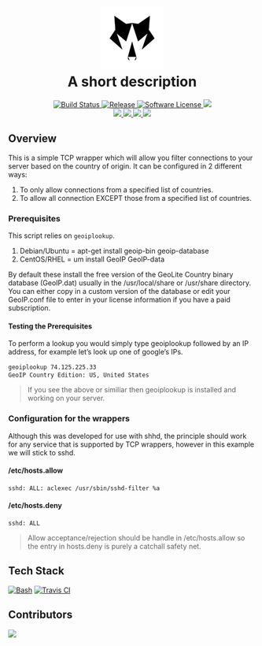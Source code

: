 <h1 align="center">
        <a href="https://github.com/TGWolf">
                <img src="https://github.com/TGWolf/branding/blob/master/images/general/logos/128/without-name/white.png?raw=true" alt="TGwolf" />
        </a>
        <br>
        A short description
</h1>


<p align="center">
        <a href="https://github.com/SecOpsToolkit/tcp-wrappers-country-filter">
                <img src="https://img.shields.io/travis/com/SecOpsToolkit/tcp-wrappers-country-filter/master?style=for-the-badge&logo=travis" alt="Build Status">
        </a>
        <a href="https://github.com/SecOpsToolkit/tcp-wrappers-country-filter/releases/latest">
                <img src="https://img.shields.io/github/release/SecOpsToolkit/tcp-wrappers-country-filter?color=black&style=for-the-badge&logo=github&logoColor=white&label=Latest%20Release" alt="Release">
        </a>
        <a href="LICENSE.md">
                <img src="https://img.shields.io/badge/license-MIT-black?style=for-the-badge&logo=read-the-docs&logoColor=white" alt="Software License">
        </a>
        <a href="https://www.gnu.org/software/bash/">
                <img src="https://img.shields.io/badge/Developed%20in-bash-black?logo=gnu-bash&logoColor=white&style=for-the-badge" />
        </a>
	<br>
        <a href=".github/CODE_OF_CONDUCT.md">
                <img src="https://img.shields.io/badge/Code%20of%20Conduct-black?style=for-the-badge&logo=read-the-docs&logoColor=white" />
        </a>
        <a href=".github/CONTRIBUTING.md">
                <img src="https://img.shields.io/badge/Contributing-black?style=for-the-badge&logo=read-the-docs&logoColor=white" />
        </a>
        <a href=".github/SECURITY.md">
                <img src="https://img.shields.io/badge/Report%20Security%20Concern-black?style=for-the-badge&logo=read-the-docs&logoColor=white" />
        </a>
        <a href=".github/SUPPORT.md">
                <img src="https://img.shields.io/badge/Get%20Support-black?style=for-the-badge&logo=read-the-docs&logoColor=white" />
        </a>
</p>

## Overview

This is a simple TCP wrapper which will allow you filter connections to your server based on the country of origin. It can be configured in 2 different ways:
1. To only allow connections from a specified list of countries.
2. To allow all connection EXCEPT those from a specified list of countries.

### Prerequisites

This script relies on `geoiplookup`.

1. Debian/Ubuntu = apt-get install geoip-bin geoip-database
2. CentOS/RHEL = um install GeoIP GeoIP-data

By default these install the free version of the GeoLite Country binary database (GeoIP.dat) usually in the /usr/local/share or /usr/share directory. You can either copy in a custom version of the database or edit your GeoIP.conf file to enter in your license information if you have a paid subscription.

#### Testing the Prerequisites

To perform a lookup you would simply type geoiplookup followed by an IP address, for example let’s look up one of google’s IPs.

```shell
geoiplookup 74.125.225.33
GeoIP Country Edition: US, United States
```
> If you see the above or similiar then geoiplookup is installed and working on your server.

### Configuration for the wrappers

Although this was developed for use with shhd, the principle should work for any service that is supported by TCP wrappers, however in this example we will stick to sshd.

#### /etc/hosts.allow
```shell
sshd: ALL: aclexec /usr/sbin/sshd-filter %a 
```

#### /etc/hosts.deny
```shell
sshd: ALL
````
> Allow acceptance/rejection should be handle in /etc/hosts.allow so the entry in hosts.deny is purely a catchall safety net.

## Tech Stack

[![Bash](https://img.shields.io/badge/bash-black?logo=gnu-bash&logoColor=white&style=for-the-badge)](https://www.gnu.org/software/bash/)
[![Travis CI](https://img.shields.io/badge/travis-black?logo=travis&logoColor=white&style=for-the-badge)](https://travis-ci.com/)

## Contributors

<p>
        <a href="https://github.com/TGWolf">
                <img src="https://img.shields.io/badge/Wolf-black?style=for-the-badge&logo=baidu&logoColor=white" />
        </a>
</p>
